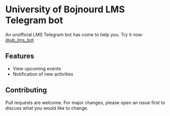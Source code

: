 
# University of Bojnourd LMS Telegram bot

An unofficial LMS Telegram bot has come to help you.
Try it now: [@ub_lms_bot](https://t.me/ub_lms_bot)

## Features
* View upcoming events
* Notification of new activities

## Contributing
Pull requests are welcome. For major changes, please open an issue first to discuss what you would like to change.
